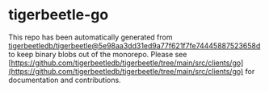 # tigerbeetle-go
This repo has been automatically generated from [tigerbeetledb/tigerbeetle@5e98aa3dd31ed9a77f621f7fe74445887523658d](https://github.com/tigerbeetledb/tigerbeetle/commit/5e98aa3dd31ed9a77f621f7fe74445887523658d) to keep binary blobs out of the monorepo. Please see [https://github.com/tigerbeetledb/tigerbeetle/tree/main/src/clients/go](https://github.com/tigerbeetledb/tigerbeetle/tree/main/src/clients/go) for documentation and contributions.
